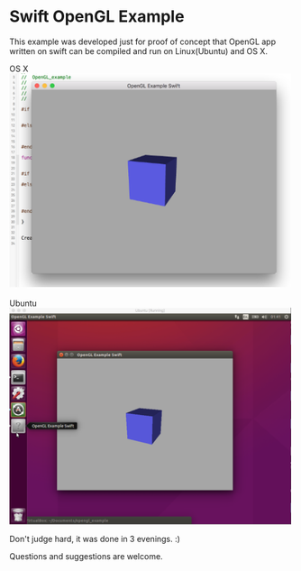 # Swift OpenGL Example


This example was developed just for proof of concept that OpenGL app written on swift can be compiled and run on Linux(Ubuntu) and OS X.

OS X<br>
<img src=screen1.png width="500">
<br><br>
Ubuntu<br>
<img src=screen2.png width="500">


Don't judge hard, it was done in 3 evenings. :)

Questions and suggestions are welcome.
